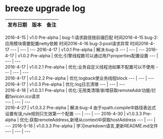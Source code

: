breeze upgrade log
====

发布日期 |  版本 |  备注
--- | --- | ---

2016-4-15		|	  v1.0 Pre-alpha		|	   bug-1:请求路径按前缀匹配	         时间2016-4-15
                                                       bug-2:应用模块需要配置netty依赖  时间2016-4-16
													   bug-3:post请求异常                  时间2016-4-17
--- | --- | ---
2016-4-17        |     v1.0.1 Pre-alpha      |     解决:bug-3
--- | --- | ---
2016-4-17        |     v1.0.2 Pre-alpha     |      优化:引擎线程数可以通过用户properties配置设置
--- | --- | ---													   
2016-4-17       |      v1.0.2.1 Pre-alpha    |     优化:业务自定义线程池如果不配置可以不使用
--- | --- | ---													   
2016-4-17        |     v1.0.2.2 Pre-alpha     |    优化:logback使业务线程block
--- | --- | ---												   
2016-4-17        |     v1.0.3 Pre-alpha       |    优化:log日志清理
--- | --- | ---													   
2016-4-18        |     v1.0.3.1 Pre-alpha    |     优化:无用类清理/新增获取remoteAddr功能/拦截favicon.ico请求												   
--- | --- | ---													   
2016-4-27        |     v1.0.3.2 Pre-alpha     |    解决:bug-4 由于xpath.compile中路径表达式设置有误,rule规则只生效第一个配置
--- | --- | ---
2016-4-30		|	 v1.0.3.3 Pre-alpha     |    优化:获取remoteAddress,新增从context中获取hostAddress
--- | --- | ---
2016-5-16       |     v1.0.3.3 Pre-alpha     |   学习markdown语言,更新README.md文件
--- | --- | ---